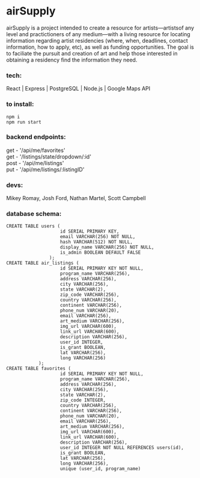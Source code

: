 # airSupply

airSupply is a project intended to create a resource for artists—artistsof any level and practictioners of any medium—with a living resource for locating information regarding artist residencies (where, when, deadlines, contact information, how to apply, etc), as well as funding opportunities. The goal is to faciliate the pursuit and creation of art and help those interested in obtaining a residency find the information they need.

### tech:
React | Express | PostgreSQL | Node.js | Google Maps API


### to install:
```npm i```  
```npm run start```

### backend endpoints:
get - '/api/me/favorites'  
get - '/listings/state/dropdown/:id'  
post - '/api/me/listings'  
put - '/api/me/listings/:listingID'  

### devs:
Mikey Romay, Josh Ford, Nathan Martel, Scott Campbell

### database schema:  
  
```
CREATE TABLE users (  
                    id SERIAL PRIMARY KEY,  
                    email VARCHAR(256) NOT NULL,  
                    hash VARCHAR(512) NOT NULL,  
                    display_name VARCHAR(256) NOT NULL,  
                    is_admin BOOLEAN DEFAULT FALSE  
                );           
CREATE TABLE air_listings (  
                    id SERIAL PRIMARY KEY NOT NULL,  
                    program_name VARCHAR(256),  
                    address VARCHAR(256),  
                    city VARCHAR(256),  
                    state VARCHAR(2),  
                    zip_code VARCHAR(256),  
                    country VARCHAR(256),  
                    continent VARCHAR(256),  
                    phone_num VARCHAR(20),   
                    email VARCHAR(256),  
                    art_medium VARCHAR(256),  
                    img_url VARCHAR(600),  
                    link_url VARCHAR(600),  
                    description VARCHAR(256),  
                    user_id INTEGER,  
                    is_grant BOOLEAN,  
                    lat VARCHAR(256),  
                    long VARCHAR(256)  
            );  
CREATE TABLE favorites (  
                    id SERIAL PRIMARY KEY NOT NULL,  
                    program_name VARCHAR(256),  
                    address VARCHAR(256),  
                    city VARCHAR(256),  
                    state VARCHAR(2),  
                    zip_code INTEGER,  
                    country VARCHAR(256),  
                    continent VARCHAR(256),  
                    phone_num VARCHAR(20),   
                    email VARCHAR(256),  
                    art_medium VARCHAR(256),  
                    img_url VARCHAR(600),  
                    link_url VARCHAR(600),  
                    description VARCHAR(256),  
                    user_id INTEGER NOT NULL REFERENCES users(id),  
                    is_grant BOOLEAN,  
                    lat VARCHAR(256),  
                    long VARCHAR(256),  
                    unique (user_id, program_name)
